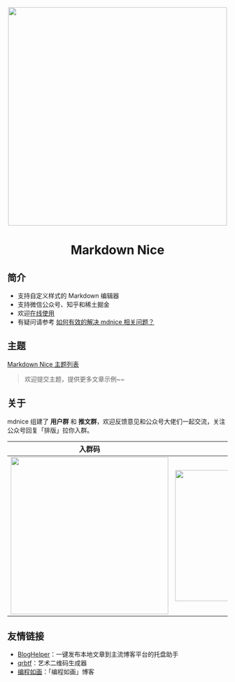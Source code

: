 <div align="center">
<a href="https://mdnice.com">
<img width="500" src="https://my-wechat.mdnice.com/logo.svg"/>
</a>
</div>
<h1 align="center">Markdown Nice</h1>

## 简介

- 支持自定义样式的 Markdown 编辑器
- 支持微信公众号、知乎和稀土掘金
- 欢迎[在线使用](https://mdnice.com/)
- 有疑问请参考 [如何有效的解决 mdnice 相关问题？](https://github.com/mdnice/markdown-nice/issues/163)

## 主题

[Markdown Nice 主题列表](https://preview.mdnice.com/themes/)

> 欢迎提交主题，提供更多文章示例~~

## 关于

mdnice 组建了 **用户群** 和 **推文群**，欢迎反馈意见和公众号大佬们一起交流，关注公众号回复「排版」拉你入群。

| 入群码                                                                                                | 赞赏码
| ----------------------------------------------------------------------------------------------------- | --|
| <img width="360px" src="https://my-wechat.mdnice.com/wechat.jpg"/> |<img width="300px" src="https://my-wechat.mdnice.com/bonus.png">

## 友情链接

- [BlogHelper](https://github.com/ystcode/BlogHelper)：一键发布本地文章到主流博客平台的托盘助手
- [qrbtf](https://github.com/ciaochaos/qrbtf)：艺术二维码生成器
- [编程如画](https://draw.mdnice.com/)：「编程如画」博客